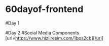 # 60dayof-frontend
#Day 1 

#Day 2
#Social Media Components
[url=https://www.hizliresim.com/1bps2cb][/url]
